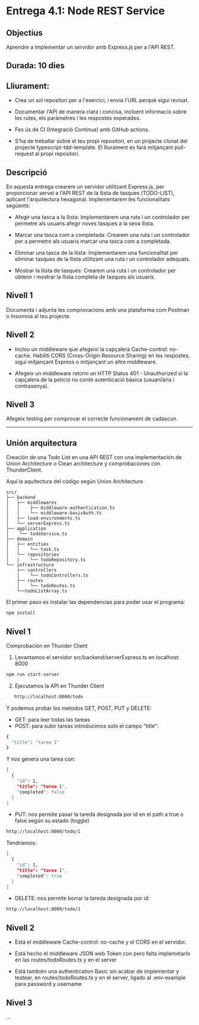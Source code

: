 # Entrega 4.1: Node REST Service

## Objectius

Aprendre a implementar un servidor amb Express.js per a l'API REST.

## Durada: 10 dies

## Lliurament:

- Crea un sol repositori per a l'exercici, i envia l'URL perquè sigui revisat.

- Documentar l'API de manera clara i concisa, incloent informació sobre les rutes, els paràmetres i les respostes esperades.

- Fes ús de CI (Integració Continua) amb GitHub actions.

- S'ha de treballar sobre el teu propi repositori, en un projecte clonat del projecte typescript-tdd-template. El lliurament es farà mitjançant pull-request al propi repositori.

## Descripció

En aquesta entrega crearem un servidor utilitzant Express.js, per proporcionar servei a l'API REST de la llista de tasques (TODO-LIST), aplicant l'arquitectura hexagonal. Implementarem les funcionalitats següents:

- Afegir una tasca a la llista: Implementarem una ruta i un controlador per permetre als usuaris afegir noves tasques a la seva llista.

- Marcar una tasca com a completada: Crearem una ruta i un controlador per a permetre als usuaris marcar una tasca com a completada.

- Eliminar una tasca de la llista: Implementarem una funcionalitat per eliminar tasques de la llista utilitzant una ruta i un controlador adequats.

- Mostrar la llista de tasques: Crearem una ruta i un controlador per obtenir i mostrar la llista completa de tasques als usuaris.

## Nivell 1

Documenta i adjunta les comprovacions amb una plataforma com Postman o Insomnia al teu projecte.

## Nivell 2

- Inclou un middleware que afegeixi la capçalera Cache-control: no-cache. Habiliti CORS (Cross-Origin Resource Sharing) en les respostes, sigui mitjançant Express o mitjançant un altre middleware.

- Afegeix un middleware retorni un HTTP Status 401 - Unauthorized si la capçalera de la petició no conté autenticació bàsica (usuari/ària i contrasenya).

## Nivell 3

Afegeix testing per comprovar el correcte funcionament de cadascun.

<hr>

## Unión arquitectura

Creación de una Todo List en una API REST con una implementación de Union Architecture o Clean architecture y comprobaciones con ThunderClient.

Aquí la aquitectura del código según Union Architecture

```
src/
├── backend
│   ├── middlewares
│   │    ├── middleware-authentication.ts
│   │    └── middleware-basicAuth.ts
│   ├── load-environments.ts
│   └── serverExpress.ts
├── application
│    └── todoService.ts
├── domain
│   ├── entities
│   │    └── task.ts
│   └── repositories
│   │    └── todoRepository.ts
└── infrastructure
    ├── controllers
    │    └── todoControllers.ts
    ├── routes
    │    └── todoRoutes.ts
    └──todoListArray.ts
```

El primer paso es instalar las dependencias para poder usar el programa:

```sh
npm install
```

## Nivel 1

Comprobación en Thunder Client

1. Levantamos el servidor src/backend/serverExpress.ts en localhost: 8000

```bash
npm run start-server
```

2. Ejecutamos la API en Thunder Client

```bash
   http://localhost:8000/todo
```

Y podemos probar los metodos GET, POST, PUT y DELETE:

- GET: para leer todas las tareas
- POST: para subir tareas introducimos solo el campo "title":

```bash
{
  "title": "tarea 1"
}
```

Y nos genera una tarea con:

```sh
[
  {
    "id": 1,
    "title": "tarea 1",
    "completed": false
  }
]
```

- PUT: nos permite pasar la tareda designada por id en el path a true o false según su estado (toggle)

```sh
http://localhost:8000/todo/1
```

Tendríamos:

```sh
[
  {
    "id": 1,
    "title": "tarea 1",
    "completed": true
  }
]
```

- DELETE: nos permite borrar la tareda designada por id:

```sh
http://localhost:8000/todo/1
```

## Nivell 2

- Está el middleware Cache-control: no-cache y el CORS en el servidor.

- Está hecho el middleware JSON web Token con pero falta implemetarlo en las routes/todoRoutes.ts y en el server

- Está también una authentication Basic sin acabar de implementar y testear, en routes/todoRoutes.ts y en el server, ligado al .env-example para password y username

## Nivel 3

...
